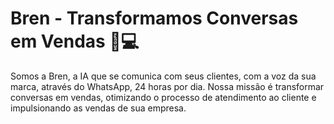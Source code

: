 # Bren - Transformamos Conversas em Vendas 🤖💻

Somos a Bren, a IA que se comunica com seus clientes, com a voz da sua marca, através do WhatsApp, 24 horas por dia. Nossa missão é transformar conversas em vendas, otimizando o processo de atendimento ao cliente e impulsionando as vendas de sua empresa.

<!--

**Here are some ideas to get you started:**

🙋‍♀️ A short introduction - what is your organization all about?
🌈 Contribution guidelines - how can the community get involved?
👩‍💻 Useful resources - where can the community find your docs? Is there anything else the community should know?
🍿 Fun facts - what does your team eat for breakfast?
🧙 Remember, you can do mighty things with the power of [Markdown](https://docs.github.com/github/writing-on-github/getting-started-with-writing-and-formatting-on-github/basic-writing-and-formatting-syntax)
-->
